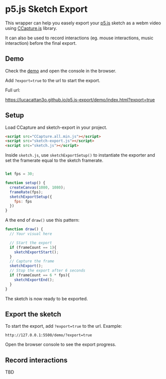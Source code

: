# p5.js Sketch Export

This wrapper can help you easely export your [p5.js](https://p5js.org/) sketch as a webm video using [CCapture.js](https://github.com/spite/ccapture.js/) library.

It can also be used to record interactions (eg. mouse interactions, music interaction) before the final export.

## Demo
 
Check the [demo](https://lucacattan3o.github.io/p5.js-export/demo/index.html) and open the console in the browser.

Add `?export=true` to the url to start the export.

Full url:

https://lucacattan3o.github.io/p5.js-export/demo/index.html?export=true

## Setup

Load CCapture and sketch-export in your project.

```html
<script src="CCapture.all.min.js"></script>
<script src="sketch-export.js"></script>
<script src="sketch.js"></script>
```

Inside `sketch.js`, use `sketchExportSetup()` to instantiate the exporter and set the framerate equal to the sketch framerate.

```js

let fps = 30;

function setup() {
  createCanvas(1080, 1080);
  frameRate(fps);
  sketchExportSetup({
    fps: fps
  })
}
```

A the end of `draw()` use this pattern:

```js
function draw() {
  // Your visual here

  // Start the export
  if (frameCount == 1){
    sketchExportStart();
  }
  // Capture the frame
  sketchExport();
  // Stop the export after 6 seconds
  if (frameCount == 6 * fps){
    sketchExportEnd();
  }
}
```

The sketch is now ready to be exported.

## Export the sketch

To start the export, add `?export=true` to the url. Example:

```
http://127.0.0.1:5500/demo/?export=true
```

Open the browser console to see the export progress.

## Record interactions

TBD

